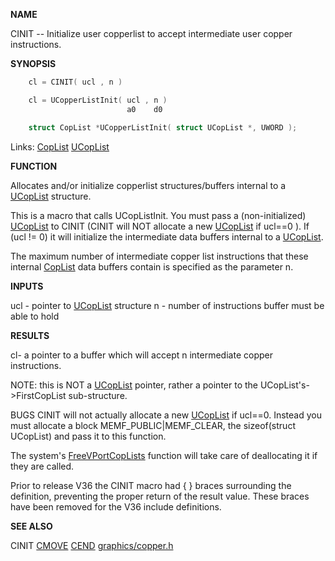
**NAME**

CINIT -- Initialize user copperlist to accept intermediate
user copper instructions.

**SYNOPSIS**

```c
    cl = CINIT( ucl , n )

    cl = UCopperListInit( ucl , n )
                          a0    d0

    struct CopList *UCopperListInit( struct UCopList *, UWORD );

```
Links: [CopList](_00AD.md) [UCopList](_00AD.md) 

**FUNCTION**

Allocates and/or initialize copperlist structures/buffers
internal to a [UCopList](_00AD.md) structure.

This is a macro that calls UCopListInit. You must pass a
(non-initialized) [UCopList](_00AD.md) to CINIT (CINIT will NOT allocate
a new [UCopList](_00AD.md) if ucl==0 ). If (ucl != 0) it will initialize the
intermediate data buffers internal to a [UCopList](_00AD.md).

The maximum number of intermediate copper list instructions
that these internal [CopList](_00AD.md) data buffers contain is specified
as the parameter n.

**INPUTS**

ucl - pointer to [UCopList](_00AD.md) structure
n - number of instructions buffer must be able to hold

**RESULTS**

cl- a pointer to a buffer which will accept n intermediate copper
instructions.

NOTE: this is NOT a [UCopList](_00AD.md) pointer, rather a pointer to the
UCopList's-&#062;FirstCopList sub-structure.

BUGS
CINIT will not actually allocate a new [UCopList](_00AD.md) if ucl==0.
Instead you must allocate a block MEMF_PUBLIC|MEMF_CLEAR, the
sizeof(struct UCopList) and pass it to this function.

The system's [FreeVPortCopLists](FreeVPortCopLists.md) function will take care of
deallocating it if they are called.

Prior to release V36 the  CINIT macro had { } braces surrounding
the definition, preventing the proper return of the result value.
These braces have been removed for the V36 include definitions.

**SEE ALSO**

CINIT [CMOVE](CMOVE.md) [CEND](CEND.md) [graphics/copper.h](_00AD.md)
